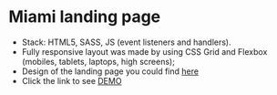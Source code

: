 # Miami landing page
- Stack: HTML5, SASS, JS (event listeners and handlers).
- Fully responsive layout was made by using CSS Grid and Flexbox (mobiles, tablets, laptops, high screens);
- Design of the landing page you could find [here](https://www.figma.com/file/nHz8bflIwJaWP3P99vKTH5/)
- Click the link to see [DEMO](https://ipanda177.github.io/Miami-Condo-Kings-layout/)

